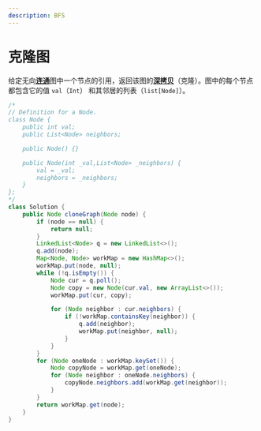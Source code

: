 ```yaml
---
description: BFS
---
```


# 克隆图

给定无向[**连通**](https://baike.baidu.com/item/%E8%BF%9E%E9%80%9A%E5%9B%BE/6460995?fr=aladdin)图中一个节点的引用，返回该图的[**深拷贝**](https://baike.baidu.com/item/%E6%B7%B1%E6%8B%B7%E8%B4%9D/22785317?fr=aladdin)（克隆）。图中的每个节点都包含它的值 `val`（`Int`） 和其邻居的列表（`list[Node]`）。

```java
/*
// Definition for a Node.
class Node {
    public int val;
    public List<Node> neighbors;

    public Node() {}

    public Node(int _val,List<Node> _neighbors) {
        val = _val;
        neighbors = _neighbors;
    }
};
*/
class Solution {
    public Node cloneGraph(Node node) {
        if (node == null) {
            return null;
        }
        LinkedList<Node> q = new LinkedList<>();
        q.add(node);
        Map<Node, Node> workMap = new HashMap<>();
        workMap.put(node, null);
        while (!q.isEmpty()) {
            Node cur = q.poll();
            Node copy = new Node(cur.val, new ArrayList<>());
            workMap.put(cur, copy);

            for (Node neighbor : cur.neighbors) {
                if (!workMap.containsKey(neighbor)) {
                    q.add(neighbor);
                    workMap.put(neighbor, null);
                }
            }
        }
        for (Node oneNode : workMap.keySet()) {
            Node copyNode = workMap.get(oneNode);
            for (Node neighbor : oneNode.neighbors) {
                copyNode.neighbors.add(workMap.get(neighbor));
            }
        }
        return workMap.get(node);
    }
}
```

